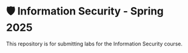 # 🛡️ Information Security - Spring 2025

This repository is for submitting labs for the Information Security course.

